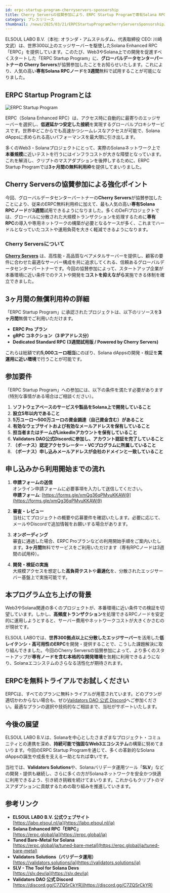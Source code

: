 ```yaml
---
id: erpc-startup-program-cherryservers-sponsorship
title: Cherry Serversの協賛参加により、ERPC Startup Programで専有Solana RPCノードが3週間無料試用可能に
category: プレスリリース
thumbnail: /news/2025/03/21/ERPCStartupProgramCherryServersSponsorshipJA.jpg
---
```


ELSOUL LABO B.V.（本社: オランダ・アムステルダム、代表取締役 CEO: 川崎 文武）は、世界300以上のエッジサーバーを駆使したSolana Enhanced RPC「ERPC」を提供しています。このたび、Web3やSolana上での開発を促進すべくスタートした「ERPC Startup Program」に、**グローバルデータセンターパートナーの Cherry Servers**が協賛参加したことをお知らせいたします。これにより、人気の高い**専有Solana RPCノード**を**3週間**無料で試用することが可能になりました。

## ERPC Startup Programとは

![ERPC Startup Program](/news/2025/03/21/ERPCStartupProgram.jpg)

ERPC（Solana Enhanced RPC）は、アクセス時に自動的に最寄りのエッジサーバーを選択し、**低遅延かつ安定した接続**を実現するグローバルプロキシサービスです。世界中どこからでも高速かつシームレスなアクセスが可能で、Solana dAppsに求められる高いパフォーマンスを最大限に引き出します。

多くのWeb3・Solanaプロジェクトにとって、実際のSolanaネットワーク上で**本番規模**に近いテストを行うにはインフラコストが大きな障壁となっています。これを解消し、クリプトのマスアダプションを後押しするために、ERPC Startup Programでは**3ヶ月間の無料利用枠**を提供してまいりました。

## Cherry Serversの協賛参加による強化ポイント

今回、グローバルデータセンターパートナーの**Cherry Servers**が協賛参加したことにより、従来のERPC無料利用枠に加えて、最も人気の高い**専有Solana RPCノード**が**3週間**試用できるようになりました。多くのDeFiプロジェクトでは、グローバルに分散された大規模トランザクションを処理するために**専有RPC**の導入や専用ネットワークの構築が必要となるケースが多く、これまでハードルとなっていたコストや運用負荷を大きく軽減できるようになります。

### Cherry Serversについて

[**Cherry Servers**](https://www.cherryservers.com/) は、高性能・高品質なベアメタルサーバーを提供し、顧客の要件に合わせた最適なサーバー構成を共に追求してくれる、信頼あるグローバルデータセンターパートナーです。今回の協賛参加によって、スタートアップ企業が本番環境に近い条件でのテストや開発を**コストを抑えながら**実施できる体制を確立できました。

## 3ヶ月間の無償利用枠の詳細

「ERPC Startup Program」に承認されたプロジェクトは、以下のリソースを**3ヶ月間**無償でご利用いただけます。

- **ERPC Pro プラン**
- **gRPC コネクション（3 IPアドレス分）**
- **Dedicated Standard RPC (3週間試用版 / Powered by Cherry Servers)**

これらは総額で約**5,000ユーロ相当**にのぼり、Solana dAppsの開発・検証を**実運用に近い環境**で行うことが可能です。

## 参加要件

「ERPC Startup Program」への参加には、以下の条件を満たす必要があります（特別な事情がある場合はご相談ください）。

1. **ソフトウェアベースのサービスや製品をSolana上で開発していること**
2. **設立5年以内であること**
3. **5万ユーロ〜500万ユーロの資金調達（自己資金含む）があること**
4. **有効なウェブサイトおよび有効なメールアドレスを保有していること**
5. **担当者またはチームがLinkedInアカウントを保有していること**
6. **Validators DAO公式Discordに参加し、アカウント認証を完了していること**
7. **（ボーナス）認定アクセラレーター・VCプログラムに所属していること**
8. **（ボーナス）申し込みメールアドレスが会社のドメインと一致していること**

## 申し込みから利用開始までの流れ

1. **申請フォームの送信**  
   オンライン申請フォームに必要事項を入力して送信してください。  
   **申請フォーム**: [https://forms.gle/xmQg36qPMvuKKAWj9](https://forms.gle/xmQg36qPMvuKKAWj9)

2. **審査・レビュー**  
   当社にてプロジェクトの概要や応募要件を確認いたします。必要に応じて、メールやDiscordで追加情報をお願いする場合があります。

3. **オンボーディング**  
   審査に通過した場合、ERPC Proプランなどの利用開始手順をご案内いたします。**3ヶ月間**無料でサービスをご利用いただけます（専有RPCノードは3週間の試用枠）。

4. **開発・検証の実施**  
   大規模アクセスを想定した**高負荷テスト**や**最適化**を、分散されたエッジサーバー基盤上で実施可能です。

## 本プログラム立ち上げの背景

Web3やSolana関連の多くのプロジェクトが、本番環境に近い条件での検証を切望しています。しかし、**高頻度トランザクション**を処理できるRPCノードを安定的に運用しようとすると、サーバー費用やネットワークコストが大きくかさむのが現状です。

ELSOUL LABOでは、**世界300拠点以上に分散したエッジサーバー**を活用した**低レイテンシ・高可用性のERPC**を開発・提供することで、こうした課題解決に取り組んできました。今回のCherry Serversの協賛参加によって、より多くのスタートアップが**専有ノードを含む本格的な開発環境**を気軽に利用できるようになり、Solanaエコシステムのさらなる活性化が期待されます。

## ERPCを無料トライアルでお試しください

ERPCは、すべてのプランに無料トライアルが用意されています。どのプランが適切かわからない場合も、ぜひ[Validators DAO 公式 Discord](https://discord.gg/C7ZQSrCkYR)へご参加ください。最適なプランの選択や技術的なご相談まで、当社がサポートいたします。

## 今後の展望

ELSOUL LABO B.V.は、Solanaを中心としたさまざまなプロジェクト・コミュニティとの連携を深め、**持続可能で強固なWeb3エコシステム**の構築に努めてまいります。今回のERPC Startup Programを通じて、多くの革新的なSolana dAppsの誕生や成長を支える一助となれば幸いです。

当社では、**Validators Solutions**や、Solanaバリデータ運用ツール「**SLV**」などの開発・提供も継続し、さらに多くの方がSolanaネットワークを安全かつ快適に利用できるよう、引き続き挑戦を続けてまいります。これからもクリプトのマスアダプションに貢献するための取り組みを推進していきます。

## 参考リンク

- **ELSOUL LABO B.V. 公式ウェブサイト**  
  [https://labo.elsoul.nl/ja](https://labo.elsoul.nl/ja)
- **Solana Enhanced RPC「ERPC」**  
  [https://erpc.global/ja](https://erpc.global/ja)
- **Tuned Bare-Metal for Solana**  
  [https://erpc.global/ja/tuned-bare-metal](https://erpc.global/ja/tuned-bare-metal)
- **Validators Solutions（バリデータ運用）**  
  [https://validators.solutions/ja](https://validators.solutions/ja)
- **SLV - The Tool for Solana Devs**  
  [https://slv.dev/ja](https://slv.dev/ja)
- **Validators DAO 公式 Discord**  
  [https://discord.gg/C7ZQSrCkYR](https://discord.gg/C7ZQSrCkYR)
